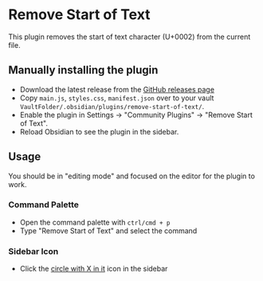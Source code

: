 # Remove Start of Text

This plugin removes the start of text character (U+0002) from the current file.

## Manually installing the plugin

- Download the latest release from the [GitHub releases page](https://github.com/jaw3l/remove-start-of-text/releases/latest)
- Copy `main.js`, `styles.css`, `manifest.json` over to your vault `VaultFolder/.obsidian/plugins/remove-start-of-text/`.
- Enable the plugin in Settings -> "Community Plugins" -> "Remove Start of Text".
- Reload Obsidian to see the plugin in the sidebar.

## Usage

You should be in "editing mode" and focused on the editor for the plugin to work.

### Command Palette

- Open the command palette with `ctrl/cmd + p`
- Type "Remove Start of Text" and select the command

### Sidebar Icon

- Click the [circle with X in it](https://lucide.dev/icons/x-circle) icon in the sidebar
